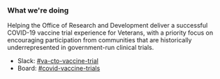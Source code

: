 ### What we're doing
Helping the Office of Research and Development deliver a successful COVID-19 vaccine trial experience for Veterans, with a priority focus on encouraging participation from communities that are historically underrepresented in government-run clinical trials.

- Slack: [#va-cto-vaccine-trial](https://dsva.slack.com/archives/C01706RQ5MZ)
- Board: [#covid-vaccine-trials](https://github.com/department-of-veterans-affairs/va.gov-team/projects/18?card_filter_query=label%3Acovid-vaccine-trials)
